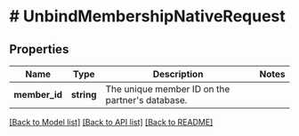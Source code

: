 # # UnbindMembershipNativeRequest

## Properties

Name | Type | Description | Notes
------------ | ------------- | ------------- | -------------
**member_id** | **string** | The unique member ID on the partner&#39;s database. |

[[Back to Model list]](../../README.md#models) [[Back to API list]](../../README.md#endpoints) [[Back to README]](../../README.md)
